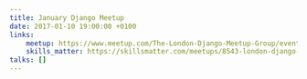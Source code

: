 ```yaml
---
title: January Django Meetup
date: 2017-01-10 19:00:00 +0100
links:
    meetup: https://www.meetup.com/The-London-Django-Meetup-Group/events/236331645/
    skills_matter: https://skillsmatter.com/meetups/8543-london-django-meetup
talks: []
---
```

